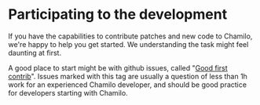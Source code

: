 # Participating to the development

If you have the capabilities to contribute patches and new code to Chamilo, we're happy to help you get started. We understanding the task might feel daunting at first.

A good place to start might be with github issues, called "[Good first contrib](https://github.com/chamilo/chamilo-lms/labels/Good%20first%20contrib)". Issues marked with this tag are usually a question of less than 1h work for an experienced Chamilo developer, and should be good practice for developers starting with Chamilo. 

